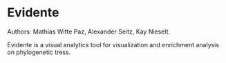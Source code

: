 # Evidente

Authors: Mathias Witte Paz, Alexander Seitz, Kay Nieselt. 

Evidente is a visual analytics tool for visualization and enrichment analysis on phylogenetic tress. 